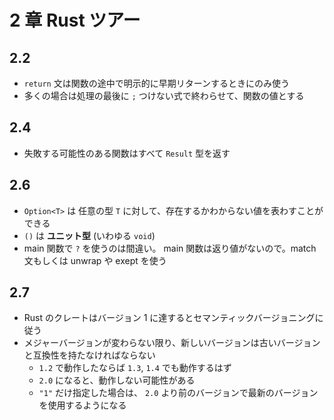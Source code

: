 # 2 章 Rust ツアー

## 2.2
- `return` 文は関数の途中で明示的に早期リターンするときにのみ使う
- 多くの場合は処理の最後に `;` つけない式で終わらせて、関数の値とする

## 2.4
- 失敗する可能性のある関数はすべて `Result` 型を返す

## 2.6
- `Option<T>` は 任意の型 `T` に対して、存在するかわからない値を表わすことができる
- `()` は **ユニット型** (いわゆる `void`)
- main 関数で `?` を使うのは間違い。 main 関数は返り値がないので。match 文もしくは unwrap や exept を使う

## 2.7
- Rust のクレートはバージョン 1 に達するとセマンティックバージョニングに従う
- メジャーバージョンが変わらない限り、新しいバージョンは古いバージョンと互換性を持たなければならない
  - `1.2` で動作したならば `1.3`, `1.4` でも動作するはず
  - `2.0` になると、動作しない可能性がある
  - `"1"` だけ指定した場合は、 `2.0` より前のバージョンで最新のバージョンを使用するようになる